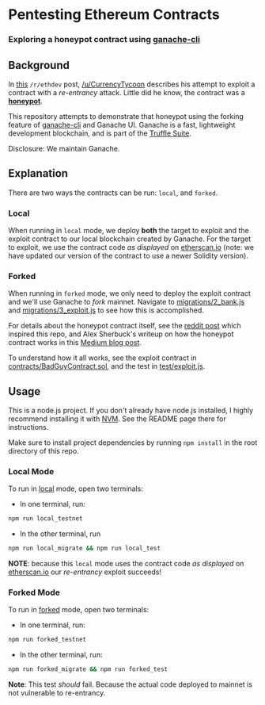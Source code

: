 # Pentesting Ethereum Contracts
### Exploring a honeypot contract using **[ganache-cli](https://github.com/trufflesuite/ganache-cli)**

## Background

In [this](https://www.reddit.com/r/ethdev/comments/7x5rwr/tricked_by_a_honeypot_contract_or_beaten_by/) `/r/ethdev` post, [/u/CurrencyTycoon](https://www.reddit.com/u/CurrencyTycoon) describes his attempt to exploit a contract with a _re-entrancy_ attack. Little did he know, the contract was a **[honeypot](https://en.wikipedia.org/wiki/Honeypot_(computing))**.

This repository attempts to demonstrate that honeypot using the forking feature of [ganache-cli](https://github.com/trufflesuite/ganache-cli) and Ganache UI. Ganache is a fast, lightweight development blockchain, and is part of the [Truffle Suite](https://trufflesuite.com/).

Disclosure: We maintain Ganache.


## Explanation

There are two ways the contracts can be run: `local`, and `forked`.

### Local

When running in `local` mode, we deploy **both** the target to exploit and the exploit contract to our local blockchain created by Ganache. For the target to exploit, we use the contract code _as displayed_ on [etherscan.io](https://etherscan.io/address/0x95d34980095380851902ccd9a1fb4c813c2cb639#code) (note: we have updated our version of the contract to use a newer Solidity version).

### Forked

When running in `forked` mode, we only need to deploy the exploit contract and we'll use Ganache to _fork_ mainnet.
Navigate to [migrations/2_bank.js](migrations/2_bank.js) and [migrations/3_exploit.js](migrations/3_exploit.js) to see how this is accomplished.

For details about the honeypot contract itself, see the [reddit post](https://www.reddit.com/r/ethdev/comments/7x5rwr/tricked_by_a_honeypot_contract_or_beaten_by/) which inspired this repo, and Alex Sherbuck's writeup on how the honeypot contract works in this [Medium blog post](https://medium.com/@alexsherbuck/dissecting-an-ethereum-honey-pot-7102d7def5e0).


To understand how it all works, see the exploit contract in [contracts/BadGuyContract.sol](contracts/BadGuyContract.sol), and the test in [test/exploit.js](test/exploit.js).

## Usage

This is a node.js project. If you don't already have node.js installed, I highly recommend installing it with [NVM](https://github.com/creationix/nvm). See the README page there for instructions.

Make sure to install project dependencies by running `npm install` in the root directory of this repo.

### Local Mode
To run in [local](#local) mode, open two terminals:
- In one terminal, run:
```bash
npm run local_testnet
```
- In the other terminal, run
```bash
npm run local_migrate && npm run local_test
```
**NOTE**: because this `local` mode uses the contract code _as displayed_ on [etherscan.io](https://etherscan.io/address/0x95d34980095380851902ccd9a1fb4c813c2cb639#code) our _re-entrancy_ exploit succeeds!

### Forked Mode
To run in [forked](#forked) mode, open two terminals:
- In one terminal, run:
```bash
npm run forked_testnet
```
- In the other terminal, run:
```bash
npm run forked_migrate && npm run forked_test
```
**Note**: This test _should_ fail.  Because the actual code deployed to mainnet is not vulnerable to re-entrancy.

